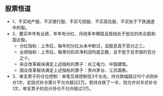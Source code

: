 ## 股票悟道
* 1、不买地产股、不买银行股、不买亏损股、不买高位股、不买处于下跌通道中的股。
* 2、要买年年有业绩、年年有分红、月线多年横盘且周线处于低位的央企股和国企股。
  - 分红指标：上市后，每年的分红从未中断过，且股息高于百分之三。
  - 业绩指标：上市后，每季的扣非净利润均是正数，且不低于总市值的百分之十。
  - 央企改革板块满足上述指标的票子：长江电力、中国建筑。
  - 国企改革板块满足上述指标的票子：贵州茅台、江苏国泰。
* 3、单支票子的仓位控制：单笔交易控制在3千左右，持仓跌幅超过10个点则补仓1次，定投式补仓累计不允许超过2万。若持仓跌了一半，则允许对半式补仓1次，单支票子的总计持仓不允许超过3万。
